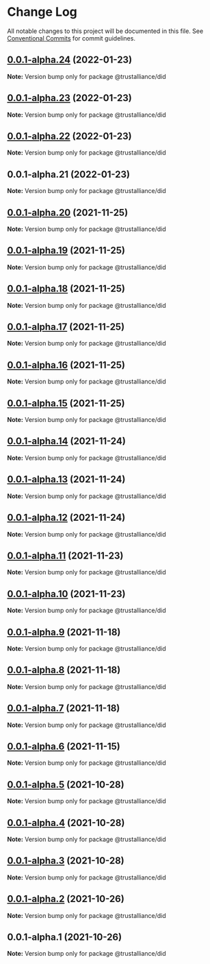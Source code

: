 # Change Log

All notable changes to this project will be documented in this file.
See [Conventional Commits](https://conventionalcommits.org) for commit guidelines.

## [0.0.1-alpha.24](https://github.com/TrustAllianceNZ/trust-sdk/compare/@trustalliance/did@0.0.1-alpha.23...@trustalliance/did@0.0.1-alpha.24) (2022-01-23)

**Note:** Version bump only for package @trustalliance/did





## [0.0.1-alpha.23](https://github.com/TrustAllianceNZ/trust-sdk/compare/@trustalliance/did@0.0.1-alpha.22...@trustalliance/did@0.0.1-alpha.23) (2022-01-23)

**Note:** Version bump only for package @trustalliance/did





## [0.0.1-alpha.22](https://github.com/TrustAllianceNZ/trust-sdk/compare/@trustalliance/did@0.0.1-alpha.21...@trustalliance/did@0.0.1-alpha.22) (2022-01-23)

**Note:** Version bump only for package @trustalliance/did





## 0.0.1-alpha.21 (2022-01-23)

**Note:** Version bump only for package @trustalliance/did





## [0.0.1-alpha.20](https://github.com/trustalliance-blockchain/trustalliance-verifiable/compare/@trustalliance/did@0.0.1-alpha.19...@trustalliance/did@0.0.1-alpha.20) (2021-11-25)

**Note:** Version bump only for package @trustalliance/did





## [0.0.1-alpha.19](https://github.com/trustalliance-blockchain/trustalliance-verifiable/compare/@trustalliance/did@0.0.1-alpha.18...@trustalliance/did@0.0.1-alpha.19) (2021-11-25)

**Note:** Version bump only for package @trustalliance/did





## [0.0.1-alpha.18](https://github.com/trustalliance-blockchain/trustalliance-verifiable/compare/@trustalliance/did@0.0.1-alpha.17...@trustalliance/did@0.0.1-alpha.18) (2021-11-25)

**Note:** Version bump only for package @trustalliance/did





## [0.0.1-alpha.17](https://github.com/trustalliance-blockchain/track-back-verifier/compare/@trustalliance/did@0.0.1-alpha.16...@trustalliance/did@0.0.1-alpha.17) (2021-11-25)

**Note:** Version bump only for package @trustalliance/did





## [0.0.1-alpha.16](https://github.com/trustalliance-blockchain/track-back-verifier/packages/trustalliance-did/compare/@trustalliance/did@0.0.1-alpha.15...@trustalliance/did@0.0.1-alpha.16) (2021-11-25)

**Note:** Version bump only for package @trustalliance/did





## [0.0.1-alpha.15](github.com/trustalliance-blockchain/track-back-verifier/packages/trustalliance-did/compare/@trustalliance/did@0.0.1-alpha.14...@trustalliance/did@0.0.1-alpha.15) (2021-11-25)

**Note:** Version bump only for package @trustalliance/did





## [0.0.1-alpha.14](https://github.com/trustalliance-blockchain/trustalliance-did/compare/@trustalliance/did@0.0.1-alpha.13...@trustalliance/did@0.0.1-alpha.14) (2021-11-24)

**Note:** Version bump only for package @trustalliance/did





## [0.0.1-alpha.13](https://github.com/trustalliance-blockchain/trustalliance-did/compare/@trustalliance/did@0.0.1-alpha.12...@trustalliance/did@0.0.1-alpha.13) (2021-11-24)

**Note:** Version bump only for package @trustalliance/did





## [0.0.1-alpha.12](https://github.com/trustalliance-blockchain/trustalliance-did/compare/@trustalliance/did@0.0.1-alpha.11...@trustalliance/did@0.0.1-alpha.12) (2021-11-24)

**Note:** Version bump only for package @trustalliance/did





## [0.0.1-alpha.11](https://github.com/trustalliance-blockchain/trustalliance-did/compare/@trustalliance/did@0.0.1-alpha.10...@trustalliance/did@0.0.1-alpha.11) (2021-11-23)

**Note:** Version bump only for package @trustalliance/did





## [0.0.1-alpha.10](https://github.com/trustalliance-blockchain/trustalliance-did/compare/@trustalliance/did@0.0.1-alpha.9...@trustalliance/did@0.0.1-alpha.10) (2021-11-23)

**Note:** Version bump only for package @trustalliance/did





## [0.0.1-alpha.9](https://github.com/trustalliance-blockchain/trustalliance-did/compare/@trustalliance/did@0.0.1-alpha.8...@trustalliance/did@0.0.1-alpha.9) (2021-11-18)

**Note:** Version bump only for package @trustalliance/did





## [0.0.1-alpha.8](https://github.com/trustalliance-blockchain/trustalliance-did/compare/@trustalliance/did@0.0.1-alpha.7...@trustalliance/did@0.0.1-alpha.8) (2021-11-18)

**Note:** Version bump only for package @trustalliance/did





## [0.0.1-alpha.7](https://github.com/trustalliance-blockchain/trustalliance-did/compare/@trustalliance/did@0.0.1-alpha.6...@trustalliance/did@0.0.1-alpha.7) (2021-11-18)

**Note:** Version bump only for package @trustalliance/did





## [0.0.1-alpha.6](https://github.com/trustalliance-blockchain/trustalliance-did/compare/@trustalliance/did@0.0.1-alpha.5...@trustalliance/did@0.0.1-alpha.6) (2021-11-15)

**Note:** Version bump only for package @trustalliance/did





## [0.0.1-alpha.5](https://github.com/trustalliance-blockchain/trustalliance-did/compare/@trustalliance/did@0.0.1-alpha.4...@trustalliance/did@0.0.1-alpha.5) (2021-10-28)

**Note:** Version bump only for package @trustalliance/did





## [0.0.1-alpha.4](https://github.com/trustalliance-blockchain/trustalliance-did/compare/@trustalliance/did@0.0.1-alpha.3...@trustalliance/did@0.0.1-alpha.4) (2021-10-28)

**Note:** Version bump only for package @trustalliance/did





## [0.0.1-alpha.3](https://github.com/trustalliance-blockchain/trustalliance-did/compare/@trustalliance/did@0.0.1-alpha.2...@trustalliance/did@0.0.1-alpha.3) (2021-10-28)

**Note:** Version bump only for package @trustalliance/did





## [0.0.1-alpha.2](https://github.com/trustalliance-blockchain/trustalliance-did/compare/@trustalliance/did@0.0.1-alpha.1...@trustalliance/did@0.0.1-alpha.2) (2021-10-26)

**Note:** Version bump only for package @trustalliance/did





## 0.0.1-alpha.1 (2021-10-26)

**Note:** Version bump only for package @trustalliance/did
